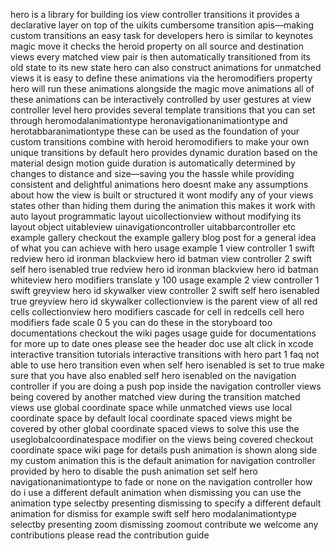 hero is a library for building ios view controller transitions it provides a declarative layer on top of the uikits cumbersome transition apis—making custom transitions an easy task for developers hero is similar to keynotes magic move it checks the heroid property on all source and destination views every matched view pair is then automatically transitioned from its old state to its new state hero can also construct animations for unmatched views it is easy to define these animations via the heromodifiers property hero will run these animations alongside the magic move animations all of these animations can be interactively controlled by user gestures at view controller level hero provides several template transitions that you can set through heromodalanimationtype heronavigationanimationtype and herotabbaranimationtype these can be used as the foundation of your custom transitions combine with heroid heromodifiers to make your own unique transitions by default hero provides dynamic duration based on the material design motion guide duration is automatically determined by changes to distance and size—saving you the hassle while providing consistent and delightful animations hero doesnt make any assumptions about how the view is built or structured it wont modify any of your views states other than hiding them during the animation this makes it work with auto layout programmatic layout uicollectionview without modifying its layout object uitableview uinavigationcontroller uitabbarcontroller etc example gallery checkout the example gallery blog post for a general idea of what you can achieve with hero usage example 1 view controller 1 swift redview hero id ironman blackview hero id batman view controller 2 swift self hero isenabled true redview hero id ironman blackview hero id batman whiteview hero modifiers translate y 100 usage example 2 view controller 1 swift greyview hero id skywalker view controller 2 swift self hero isenabled true greyview hero id skywalker collectionview is the parent view of all red cells collectionview hero modifiers cascade for cell in redcells cell hero modifiers fade scale 0 5 you can do these in the storyboard too documentations checkout the wiki pages usage guide for documentations for more up to date ones please see the header doc use alt click in xcode interactive transition tutorials interactive transitions with hero part 1 faq not able to use hero transition even when self hero isenabled is set to true make sure that you have also enabled self hero isenabled on the navigation controller if you are doing a push pop inside the navigation controller views being covered by another matched view during the transition matched views use global coordinate space while unmatched views use local coordinate space by default local coordinate spaced views might be covered by other global coordinate spaced views to solve this use the useglobalcoordinatespace modifier on the views being covered checkout coordinate space wiki page for details push animation is shown along side my custom animation this is the default animation for navigation controller provided by hero to disable the push animation set self hero navigationanimationtype to fade or none on the navigation controller how do i use a different default animation when dismissing you can use the animation type selectby presenting dismissing to specify a different default animation for dismiss for example swift self hero modalanimationtype selectby presenting zoom dismissing zoomout contribute we welcome any contributions please read the contribution guide